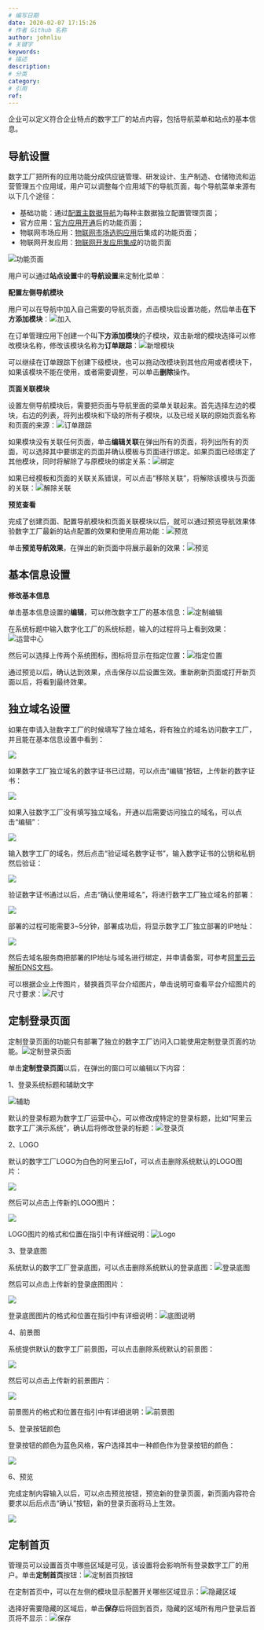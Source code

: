 ```yaml
---
# 编写日期
date: 2020-02-07 17:15:26
# 作者 Github 名称
author: johnliu
# 关键字
keywords:
# 描述
description:
# 分类
category: 
# 引用
ref:
---
```


企业可以定义符合企业特点的数字工厂的站点内容，包括导航菜单和站点的基本信息。

## 导航设置

数字工厂把所有的应用功能分成供应链管理、研发设计、生产制造、仓储物流和运营管理五个应用域，用户可以调整每个应用域下的导航页面，每个导航菜单来源有以下几个途径：

+   基础功能：通过[配置主数据导航](https://help.aliyun.com/document_detail/126855.htm#section-781-efg-ols)为每种主数据独立配置管理页面；
+   官方应用：[官方应用开通](https://help.aliyun.com/document_detail/126859.htm#section-n8t-6th-a15)后的功能页面；
+   物联网市场应用：[物联网市场选购应用](https://help.aliyun.com/document_detail/126859.htm#section-qjm-fwk-cbp)后集成的功能页面；
+   物联网开发应用：[物联网开发应用集成](https://help.aliyun.com/document_detail/126859.htm#section-n0t-f4p-rwv)的功能页面

![功能页面](https://static-aliyun-doc.oss-accelerate.aliyuncs.com/assets/img/zh-CN/8324253061/p176216.png)

用户可以通过**站点设置**中的**导航设置**来定制化菜单：

**配置左侧导航模块**

用户可以在导航中加入自己需要的导航页面，点击模块后设置功能，然后单击**在下方添加模块**：![加入](https://static-aliyun-doc.oss-accelerate.aliyuncs.com/assets/img/zh-CN/8324253061/p176217.png)

在订单管理应用下创建一个叫**下方添加模块**的子模块，双击新增的模块选择可以修改模块名称，修改该模块名称为**订单跟踪**：![新增模块](https://static-aliyun-doc.oss-accelerate.aliyuncs.com/assets/img/zh-CN/8324253061/p176218.png)

可以继续在订单跟踪下创建下级模块，也可以拖动改模块到其他应用或者模块下，如果该模块不能在使用，或者需要调整，可以单击**删除**操作。

**页面关联模块**

设置左侧导航模块后，需要把页面与导航里面的菜单关联起来。首先选择左边的模块，右边的列表，将列出模块和下级的所有子模块，以及已经关联的原始页面名称和页面的来源：![订单跟踪](https://static-aliyun-doc.oss-accelerate.aliyuncs.com/assets/img/zh-CN/8324253061/p176219.png)

如果模块没有关联任何页面，单击**编辑关联**在弹出所有的页面，将列出所有的页面，可以选择其中要绑定的页面并确认模板与页面进行绑定。如果页面已经绑定了其他模块，同时将解除了与原模块的绑定关系：![绑定](https://static-aliyun-doc.oss-accelerate.aliyuncs.com/assets/img/zh-CN/8324253061/p176220.png)

如果已经模板和页面的关联关系错误，可以点击“移除关联”，将解除该模块与页面的关联：![解除关联](https://static-aliyun-doc.oss-accelerate.aliyuncs.com/assets/img/zh-CN/8324253061/p176221.png)

**预览查看**

完成了创建页面、配置导航模块和页面关联模块以后，就可以通过预览导航效果体验数字工厂最新的站点配置的效果和使用应用功能：![预览](https://static-aliyun-doc.oss-accelerate.aliyuncs.com/assets/img/zh-CN/8324253061/p176222.png)

单击**预览导航效果**，在弹出的新页面中将展示最新的效果：![预览](https://static-aliyun-doc.oss-accelerate.aliyuncs.com/assets/img/zh-CN/8324253061/p176223.png)

## 基本信息设置

**修改基本信息**

单击基本信息设置的**编辑**，可以修改数字工厂的基本信息：![定制编辑](https://static-aliyun-doc.oss-accelerate.aliyuncs.com/assets/img/zh-CN/0360640161/p213083.png)

在系统标题中输入数字化工厂的系统标题，输入的过程将马上看到效果：![运营中心](https://static-aliyun-doc.oss-accelerate.aliyuncs.com/assets/img/zh-CN/8324253061/p176225.png)

然后可以选择上传两个系统图标，图标将显示在指定位置：![指定位置](https://static-aliyun-doc.oss-accelerate.aliyuncs.com/assets/img/zh-CN/9324253061/p176226.png)

通过预览以后，确认达到效果，点击保存以后设置生效。重新刷新页面或打开新页面以后，将看到最终效果。

## 独立域名设置

如果在申请入驻数字工厂的时候填写了独立域名，将有独立的域名访问数字工厂，并且能在基本信息设置中看到：

![](https://static-aliyun-doc.oss-accelerate.aliyuncs.com/assets/img/zh-CN/6508359951/p70715.png)

如果数字工厂独立域名的数字证书已过期，可以点击“编辑“按钮，上传新的数字证书：

![](https://static-aliyun-doc.oss-accelerate.aliyuncs.com/assets/img/zh-CN/6508359951/p70716.png)

如果入驻数字工厂没有填写独立域名，开通以后需要访问独立的域名，可以点击“编辑”：

![](https://static-aliyun-doc.oss-accelerate.aliyuncs.com/assets/img/zh-CN/7508359951/p70717.png)

输入数字工厂的域名，然后点击“验证域名数字证书”，输入数字证书的公钥和私钥然后验证：

![](https://static-aliyun-doc.oss-accelerate.aliyuncs.com/assets/img/zh-CN/7508359951/p70718.png)

验证数字证书通过以后，点击“确认使用域名”，将进行数字工厂独立域名的部署：

![](https://static-aliyun-doc.oss-accelerate.aliyuncs.com/assets/img/zh-CN/7508359951/p70719.png)

部署的过程可能需要3~5分钟，部署成功后，将显示数字工厂独立部署的IP地址：

![](https://static-aliyun-doc.oss-accelerate.aliyuncs.com/assets/img/zh-CN/7508359951/p70720.png)

然后去域名服务商把部署的IP地址与域名进行绑定，并申请备案，可参考[阿里云云解析DNS文档](https://help.aliyun.com/product/29697.html?spm=a2c4g.11186623.6.540.76f92607Oelnfn)。

可以根据企业上传图片，替换首页平台介绍图片，单击说明可查看平台介绍图片的尺寸要求：![尺寸](https://static-aliyun-doc.oss-accelerate.aliyuncs.com/assets/img/zh-CN/1360640161/p213085.png)

## 定制登录页面

定制登录页面的功能只有部署了独立的数字工厂访问入口能使用定制登录页面的功能。![定制登录页面](https://static-aliyun-doc.oss-accelerate.aliyuncs.com/assets/img/zh-CN/1360640161/p213086.png)

单击**定制登录页面**以后，在弹出的窗口可以编辑以下内容：

1、登录系统标题和辅助文字

![辅助](https://static-aliyun-doc.oss-accelerate.aliyuncs.com/assets/img/zh-CN/5695577061/p198994.png)

默认的登录标题为数字工厂运营中心，可以修改成特定的登录标题，比如“阿里云数字工厂演示系统”，确认后将修改登录的标题：![登录页](https://static-aliyun-doc.oss-accelerate.aliyuncs.com/assets/img/zh-CN/9324253061/p176228.png)

2、LOGO

默认的数字工厂LOGO为白色的阿里云IoT，可以点击删除系统默认的LOGO图片：

![](https://static-aliyun-doc.oss-accelerate.aliyuncs.com/assets/img/zh-CN/7508359951/p70703.png)

然后可以点击上传新的LOGO图片：

![](https://static-aliyun-doc.oss-accelerate.aliyuncs.com/assets/img/zh-CN/7508359951/p70704.png)

LOGO图片的格式和位置在指引中有详细说明：![Logo](https://static-aliyun-doc.oss-accelerate.aliyuncs.com/assets/img/zh-CN/5695577061/p198993.png)

3、登录底图

系统默认的数字工厂登录底图，可以点击删除系统默认的登录底图：![登录底图](https://static-aliyun-doc.oss-accelerate.aliyuncs.com/assets/img/zh-CN/5695577061/p198995.png)

然后可以点击上传新的登录底图图片：

![](https://static-aliyun-doc.oss-accelerate.aliyuncs.com/assets/img/zh-CN/8508359951/p70707.png)

登录底图图片的格式和位置在指引中有详细说明：![底图说明](https://static-aliyun-doc.oss-accelerate.aliyuncs.com/assets/img/zh-CN/5695577061/p198996.png)

4、前景图

系统提供默认的数字工厂前景图，可以点击删除系统默认的前景图：

![](https://static-aliyun-doc.oss-accelerate.aliyuncs.com/assets/img/zh-CN/8508359951/p70709.png)

然后可以点击上传新的前景图片：

![](https://static-aliyun-doc.oss-accelerate.aliyuncs.com/assets/img/zh-CN/8508359951/p70710.png)

前景图片的格式和位置在指引中有详细说明：![前景图](https://static-aliyun-doc.oss-accelerate.aliyuncs.com/assets/img/zh-CN/5695577061/p198997.png)

5、登录按钮颜色

登录按钮的颜色为蓝色风格，客户选择其中一种颜色作为登录按钮的颜色：

![](https://static-aliyun-doc.oss-accelerate.aliyuncs.com/assets/img/zh-CN/8508359951/p70713.png)

6、预览

完成定制内容输入以后，可以点击预览按钮，预览新的登录页面，新页面内容符合要求以后后点击“确认”按钮，新的登录页面将马上生效。

![](https://static-aliyun-doc.oss-accelerate.aliyuncs.com/assets/img/zh-CN/8508359951/p70714.png)

## 定制首页

管理员可以设置首页中哪些区域是可见，该设置将会影响所有登录数字工厂的用户。单击**定制首页**按钮：![定制首页按钮](https://static-aliyun-doc.oss-accelerate.aliyuncs.com/assets/img/zh-CN/3360640161/p213087.png)

在定制首页中，可以在左侧的模块显示配置开关哪些区域显示：![隐藏区域](https://static-aliyun-doc.oss-accelerate.aliyuncs.com/assets/img/zh-CN/3360640161/p213091.png)

选择好需要隐藏的区域后，单击**保存**后将回到首页，隐藏的区域所有用户登录后首页将不显示：![保存](https://static-aliyun-doc.oss-accelerate.aliyuncs.com/assets/img/zh-CN/3360640161/p213094.png)